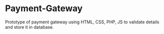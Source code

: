 # Payment-Gateway
Prototype of payment gateway using HTML, CSS, PHP, JS to validate details and store it in database.
